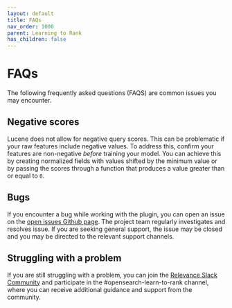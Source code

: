 ```yaml
---
layout: default
title: FAQs
nav_order: 1000
parent: Learning to Rank
has_children: false
---
```


# FAQs

The following frequently asked questions (FAQS) are common issues you may encounter.

## Negative scores

Lucene does not allow for negative query scores. This can be problematic if your raw features include negative values. To address this, confirm your features are non-negative _before_ training your model. You can achieve this by creating normalized fields with values shifted by the minimum value or by passing the scores through a function that produces a value greater than or equal to `0`.

## Bugs

If you encounter a bug while working with the plugin, you can open an issue on the [open issues Github page](https://github.com/opensearch-project/opensearch-learning-to-rank-base/issues). The project team regularly investigates and resolves issue. If you are seeking general support, the issue may be closed and you may be directed to the relevant support channels.

## Struggling with a problem

If you are still struggling with a problem, you can join the [Relevance Slack
Community](https://opensourceconnections.com/slack) and participate in the #opensearch-learn-to-rank channel, where you can receive additional guidance and support from the community.
